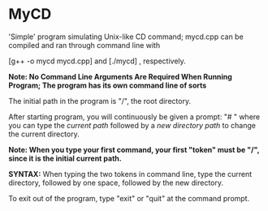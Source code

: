 # MyCD
'Simple' program simulating Unix-like CD command; mycd.cpp can be compiled and ran through command line with

[g++ -o mycd mycd.cpp] and [./mycd] , respectively.

**Note: No Command Line Arguments Are Required When Running Program; The program has its own command line of sorts**

The initial path in the program is "/", the root directory.

After starting program, you will continuously be given a prompt: "# " where you can type the _current path_ followed by a _new directory path_ to change the current directory.

**Note: When you type your first command, your first "token" must be "/", since it is the initial current path.**

**SYNTAX:** When typing the two tokens in command line, type the current directory, followed by one space, followed by the new directory.

To exit out of the program, type "exit" or "quit" at the command prompt.
